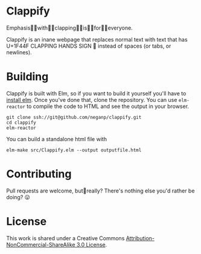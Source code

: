 # Clappify

Emphasis👏🏿with👏🏾clapping👏🏽is👏🏼for👏🏻everyone.

Clappify is an inane webpage that replaces normal text with text
that has U+1F44F CLAPPING HANDS SIGN 👏 instead of spaces (or tabs, or
newlines).


# Building

Clappify is built with Elm, so if you want to build it yourself
you'll have to
[install elm](https://guide.elm-lang.org/get_started.html). Once
you've done that, clone the repository. You can use `elm-reactor` to
compile the code to HTML and see the output in your browser.

```shell
git clone ssh://git@github.com/neganp/clappify.git
cd clappify
elm-reactor
```

You can build a standalone html file with

```shell
elm-make src/Clappify.elm --output outputfile.html
```


# Contributing

Pull requests are welcome, but🤔really? There's nothing else you'd
rather be doing? 😛


# License

This work is shared under a Creative Commons
[Attribution-NonCommercial-ShareAlike 3.0 License](https://creativecommons.org/licenses/by-nc-sa/3.0/).
